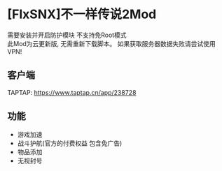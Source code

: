 # [FlxSNX]不一样传说2Mod
需要安装并开启防护模块 不支持免Root模式  
此Mod为云更新版, 无需重新下载脚本。 如果获取服务器数据失败请尝试使用VPN!

## 客户端
TAPTAP: https://www.taptap.cn/app/238728

## 功能
* 游戏加速
* 战斗护航(官方的付费权益 包含免广告)
* 物品添加
* 无视封号
